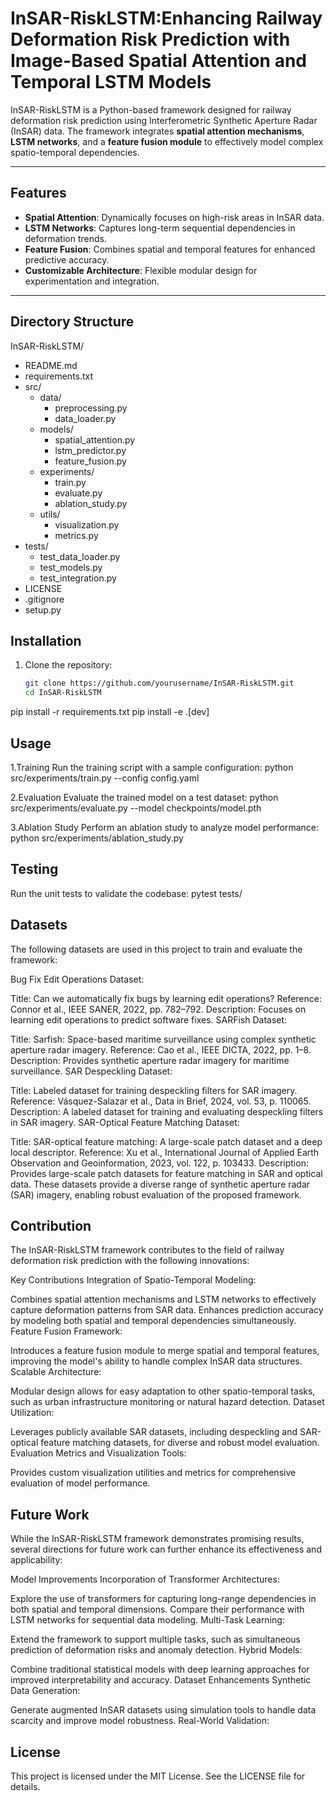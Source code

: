 # InSAR-RiskLSTM:Enhancing Railway Deformation Risk Prediction with Image-Based Spatial Attention and Temporal LSTM Models

InSAR-RiskLSTM is a Python-based framework designed for railway deformation risk prediction using Interferometric Synthetic Aperture Radar (InSAR) data. The framework integrates **spatial attention mechanisms**, **LSTM networks**, and a **feature fusion module** to effectively model complex spatio-temporal dependencies.

---

## Features
- **Spatial Attention**: Dynamically focuses on high-risk areas in InSAR data.
- **LSTM Networks**: Captures long-term sequential dependencies in deformation trends.
- **Feature Fusion**: Combines spatial and temporal features for enhanced predictive accuracy.
- **Customizable Architecture**: Flexible modular design for experimentation and integration.

---

## Directory Structure

InSAR-RiskLSTM/
- README.md
- requirements.txt
- src/
  - data/
    - preprocessing.py
    - data_loader.py
  - models/
    - spatial_attention.py
    - lstm_predictor.py
    - feature_fusion.py
  - experiments/
    - train.py
    - evaluate.py
    - ablation_study.py
  - utils/
    - visualization.py
    - metrics.py
- tests/
  - test_data_loader.py
  - test_models.py
  - test_integration.py
- LICENSE
- .gitignore
- setup.py


## Installation

1. Clone the repository:
   ```bash
   git clone https://github.com/yourusername/InSAR-RiskLSTM.git
   cd InSAR-RiskLSTM

pip install -r requirements.txt
pip install -e .[dev]

## Usage
1.Training
Run the training script with a sample configuration:
python src/experiments/train.py --config config.yaml

2.Evaluation
Evaluate the trained model on a test dataset:
python src/experiments/evaluate.py --model checkpoints/model.pth

3.Ablation Study
Perform an ablation study to analyze model performance:
python src/experiments/ablation_study.py

## Testing
Run the unit tests to validate the codebase: pytest tests/

## Datasets
The following datasets are used in this project to train and evaluate the framework:

Bug Fix Edit Operations Dataset:

Title: Can we automatically fix bugs by learning edit operations?
Reference: Connor et al., IEEE SANER, 2022, pp. 782–792.
Description: Focuses on learning edit operations to predict software fixes.
SARFish Dataset:

Title: Sarfish: Space-based maritime surveillance using complex synthetic aperture radar imagery.
Reference: Cao et al., IEEE DICTA, 2022, pp. 1–8.
Description: Provides synthetic aperture radar imagery for maritime surveillance.
SAR Despeckling Dataset:

Title: Labeled dataset for training despeckling filters for SAR imagery.
Reference: Vásquez-Salazar et al., Data in Brief, 2024, vol. 53, p. 110065.
Description: A labeled dataset for training and evaluating despeckling filters in SAR imagery.
SAR-Optical Feature Matching Dataset:

Title: SAR-optical feature matching: A large-scale patch dataset and a deep local descriptor.
Reference: Xu et al., International Journal of Applied Earth Observation and Geoinformation, 2023, vol. 122, p. 103433.
Description: Provides large-scale patch datasets for feature matching in SAR and optical data.
These datasets provide a diverse range of synthetic aperture radar (SAR) imagery, enabling robust evaluation of the proposed framework.



## Contribution
The InSAR-RiskLSTM framework contributes to the field of railway deformation risk prediction with the following innovations:

Key Contributions
Integration of Spatio-Temporal Modeling:

Combines spatial attention mechanisms and LSTM networks to effectively capture deformation patterns from SAR data.
Enhances prediction accuracy by modeling both spatial and temporal dependencies simultaneously.
Feature Fusion Framework:

Introduces a feature fusion module to merge spatial and temporal features, improving the model's ability to handle complex InSAR data structures.
Scalable Architecture:

Modular design allows for easy adaptation to other spatio-temporal tasks, such as urban infrastructure monitoring or natural hazard detection.
Dataset Utilization:

Leverages publicly available SAR datasets, including despeckling and SAR-optical feature matching datasets, for diverse and robust model evaluation.
Evaluation Metrics and Visualization Tools:

Provides custom visualization utilities and metrics for comprehensive evaluation of model performance.


## Future Work
While the InSAR-RiskLSTM framework demonstrates promising results, several directions for future work can further enhance its effectiveness and applicability:

Model Improvements
Incorporation of Transformer Architectures:

Explore the use of transformers for capturing long-range dependencies in both spatial and temporal dimensions.
Compare their performance with LSTM networks for sequential data modeling.
Multi-Task Learning:

Extend the framework to support multiple tasks, such as simultaneous prediction of deformation risks and anomaly detection.
Hybrid Models:

Combine traditional statistical models with deep learning approaches for improved interpretability and accuracy.
Dataset Enhancements
Synthetic Data Generation:

Generate augmented InSAR datasets using simulation tools to handle data scarcity and improve model robustness.
Real-World Validation:

## License

This project is licensed under the MIT License. See the LICENSE file for details.


